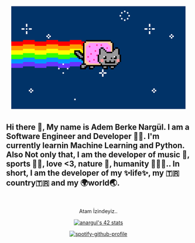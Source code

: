 <h1 align="center">
	<img src="https://github.com/Clas0512/Clas0512/blob/main/maingif.gif" alt="I hope we don't code the humanity in the future..">
</h1>

<h2 id="hi-there-my-name-is-adem-berke-narg-l-i-am-a-software-engineer-and-developer-not-only-that-i-am-the-developer-of-music-sports-love-3-nature-humanity-in-short-i-am-the-developer-of-my-life-my-country-and-my-world-">Hi there 👋, My name is Adem Berke Nargül. I am a Software Engineer and Developer 🧑‍💻. I'm currently learnin Machine Learning and Python. Also Not only that, I am the developer of music 🎸, sports 🏋️‍♂️, love &lt;3, nature 🌳, humanity 🗿🗿🗿.. In short, I am the developer of my ✨life✨, my 🇹🇷country🇹🇷 and my 🌍world🌏.</h2>

<p align="center"><img src="https://komarev.com/ghpvc/?username=Clas0512&amp;style=plastic&amp;color=blueviolet" alt=""></p>
<p align="center">Atam İzindeyiz..</p>
<p align="center"><a href="https://github.com/oakoudad/badge42"><img src="https://badge.mediaplus.ma/water/anargul?1337Badge=off&UM6P=off" alt="anargul's 42 stats" /></a></p>

<p align="center"><a href="https://spotify-github-profile.vercel.app/api/view?uid=sx1ygjfidpkfcjntazewo9wdd&amp;redirect=true"><img src="https://spotify-github-profile.vercel.app/api/view?uid=sx1ygjfidpkfcjntazewo9wdd&amp;cover_image=true&amp;theme=default&amp;show_offline=false&amp;background_color=121212" alt="spotify-github-profile"></a></p>

<!--
**Clas0512/Clas0512** is a ✨ _special_ ✨ repository because its `README.md` (this file) appears on your GitHub profile.

Here are some ideas to get you started:

- 🔭 I’m currently working on Machine Learning 
- 🌱 I’m currently learning ...
- 👯 I’m looking to collaborate on ...
- 🤔 I’m looking for help with ...
- 💬 Ask me about ...
- 📫 How to reach me: ...
- 😄 Pronouns: ...
- ⚡ Fun fact: ...
-->
